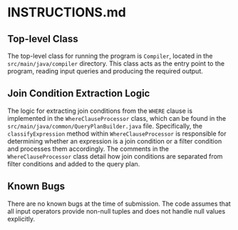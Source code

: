 # INSTRUCTIONS.md

## Top-level Class

The top-level class for running the program is `Compiler`, located in the `src/main/java/compiler` directory. This class acts as the entry point to the program, reading input queries and producing the required output.

## Join Condition Extraction Logic

The logic for extracting join conditions from the `WHERE` clause is implemented in the `WhereClauseProcessor` class, which can be found in the `src/main/java/common/QueryPlanBuilder.java` file. Specifically, the `classifyExpression` method within `WhereClauseProcessor` is responsible for determining whether an expression is a join condition or a filter condition and processes them accordingly. The comments in the `WhereClauseProcessor` class detail how join conditions are separated from filter conditions and added to the query plan.

## Known Bugs

There are no known bugs at the time of submission. The code assumes that all input operators provide non-null tuples and does not handle null values explicitly.
